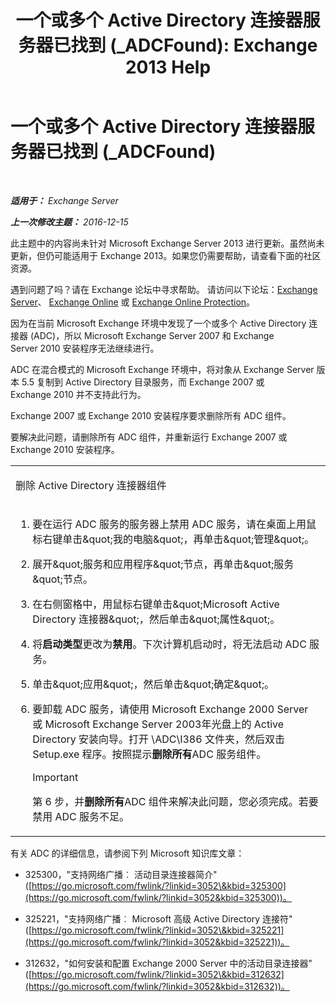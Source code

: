 ﻿---
title: '一个或多个 Active Directory 连接器服务器已找到 (_ADCFound): Exchange 2013 Help'
TOCTitle: 一个或多个 Active Directory 连接器服务器已找到 (_ADCFound)
ms:assetid: a874f51f-09a2-4a76-9695-d61fb1ee6c1c
ms:mtpsurl: https://technet.microsoft.com/zh-cn/library/ms.exch.setupreadiness.adcfound(v=EXCHG.150)
ms:contentKeyID: 50491352
ms.date: 05/21/2018
mtps_version: v=EXCHG.150
ms.translationtype: MT
---

# 一个或多个 Active Directory 连接器服务器已找到 (\_ADCFound)

 

_**适用于：** Exchange Server_

_**上一次修改主题：** 2016-12-15_

此主题中的内容尚未针对 Microsoft Exchange Server 2013 进行更新。虽然尚未更新，但仍可能适用于 Exchange 2013。如果您仍需要帮助，请查看下面的社区资源。

遇到问题了吗？请在 Exchange 论坛中寻求帮助。 请访问以下论坛：[Exchange Server](https://go.microsoft.com/fwlink/p/?linkid=60612)、 [Exchange Online](https://go.microsoft.com/fwlink/p/?linkid=267542) 或 [Exchange Online Protection](https://go.microsoft.com/fwlink/p/?linkid=285351)。

因为在当前 Microsoft Exchange 环境中发现了一个或多个 Active Directory 连接器 (ADC)，所以 Microsoft Exchange Server 2007 和 Exchange Server 2010 安装程序无法继续进行。

ADC 在混合模式的 Microsoft Exchange 环境中，将对象从 Exchange Server 版本 5.5 复制到 Active Directory 目录服务，而 Exchange 2007 或 Exchange 2010 并不支持此行为。

Exchange 2007 或 Exchange 2010 安装程序要求删除所有 ADC 组件。

要解决此问题，请删除所有 ADC 组件，并重新运行 Exchange 2007 或 Exchange 2010 安装程序。


<table>
<colgroup>
<col style="width: 100%" />
</colgroup>
<tbody>
<tr class="odd">
<td><p>删除 Active Directory 连接器组件</p></td>
</tr>
<tr class="even">
<td><ol>
<li><p>要在运行 ADC 服务的服务器上禁用 ADC 服务，请在桌面上用鼠标右键单击&amp;quot;我的电脑&amp;quot;，再单击&amp;quot;管理&amp;quot;。</p></li>
<li><p>展开&amp;quot;服务和应用程序&amp;quot;节点，再单击&amp;quot;服务&amp;quot;节点。</p></li>
<li><p>在右侧窗格中，用鼠标右键单击&amp;quot;Microsoft Active Directory 连接器&amp;quot;，然后单击&amp;quot;属性&amp;quot;。</p></li>
<li><p>将<strong>启动类型</strong>更改为<strong>禁用</strong>。下次计算机启动时，将无法启动 ADC 服务。</p></li>
<li><p>单击&amp;quot;应用&amp;quot;，然后单击&amp;quot;确定&amp;quot;。</p></li>
<li><p>要卸载 ADC 服务，请使用 Microsoft Exchange 2000 Server 或 Microsoft Exchange Server 2003年光盘上的 Active Directory 安装向导。打开 \ADC\I386 文件夹，然后双击 Setup.exe 程序。按照提示<strong>删除所有</strong>ADC 服务组件。</p>

> [!important]
> 第 6 步，并<strong>删除所有</strong>ADC 组件来解决此问题，您必须完成。若要禁用 ADC 服务不足。

</li>
</ol></td>
</tr>
</tbody>
</table>


有关 ADC 的详细信息，请参阅下列 Microsoft 知识库文章：

  - 325300，"支持网络广播︰ 活动目录连接器简介"([https://go.microsoft.com/fwlink/?linkid=3052\&kbid=325300](https://go.microsoft.com/fwlink/?linkid=3052&kbid=325300))。

  - 325221，"支持网络广播︰ Microsoft 高级 Active Directory 连接符"([https://go.microsoft.com/fwlink/?linkid=3052\&kbid=325221](https://go.microsoft.com/fwlink/?linkid=3052&kbid=325221))。

  - 312632，"如何安装和配置 Exchange 2000 Server 中的活动目录连接器"([https://go.microsoft.com/fwlink/?linkid=3052\&kbid=312632](https://go.microsoft.com/fwlink/?linkid=3052&kbid=312632))。

